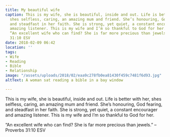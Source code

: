 ```yaml
---
title: My beautiful wife
caption: This is my wife, she is beautiful, inside and out. Life is better with her,
  shes selfless, caring, an amazing mum and friend. She’s honouring, God fearing,
  and steadfast in her faith. She is strong, yet quiet, a constant encourager and
  amazing listener. This is my wife and I’m so thankful to God for her. ⠀⠀⠀⠀⠀⠀⠀⠀⠀⠀⠀⠀⠀⠀⠀⠀⠀⠀⠀⠀⠀⠀⠀⠀⠀⠀⠀⠀⠀⠀⠀⠀⠀⠀⠀⠀
  “An excellent wife who can find? She is far more precious than jewels.” ‭‭Proverbs‬
  ‭31:10‬ ESV ⠀⠀⠀⠀⠀⠀⠀⠀⠀⠀⠀⠀⠀⠀⠀⠀⠀⠀⠀⠀⠀⠀⠀⠀⠀⠀⠀⠀⠀⠀⠀⠀⠀⠀⠀⠀
date: 2018-02-09 06:42
location: ''
tags:
- Wife
- Reading
- Bible
- Relationship
image: "/assets/uploads/2018/02/eaa9c278fb0ea81430f459c7481f6d93.jpg"
altText: A woman sat reading a bible in a bay window

---
```

This is my wife, she is beautiful, inside and out. Life is better with her, shes selfless, caring, an amazing mum and friend. She’s honouring, God fearing, and steadfast in her faith. She is strong, yet quiet, a constant encourager and amazing listener. This is my wife and I’m so thankful to God for her.   
  
“An excellent wife who can find? She is far more precious than jewels.” – ‭‭Proverbs‬ ‭31:10‬ ESV ⠀⠀⠀⠀⠀⠀⠀⠀⠀⠀⠀⠀⠀⠀⠀⠀⠀⠀⠀⠀⠀⠀⠀⠀⠀⠀⠀⠀⠀⠀⠀⠀⠀⠀⠀⠀
